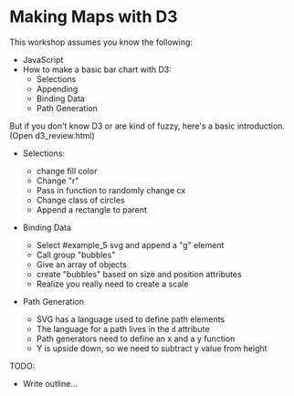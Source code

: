 # Making Maps with D3

This workshop assumes you know the following:

* JavaScript
* How to make a basic bar chart with D3:
  * Selections
  * Appending
  * Binding Data
  * Path Generation

But if you don't know D3 or are kind of fuzzy, here's a basic introduction.
(Open d3_review.html)

* Selections:
  * change fill color
  * Change "r"
  * Pass in function to randomly change cx
  * Change class of circles
  * Append a rectangle to parent

* Binding Data
  * Select #example_5 svg and append a "g" element
  * Call group "bubbles"
  * Give an array of objects
  * create "bubbles" based on size and position attributes
  * Realize you really need to create a scale

* Path Generation
  * SVG has a language used to define path elements
  * The language for a path lives in the `d` attribute
  * Path generators need to define an x and a y function
  * Y is upside down, so we need to subtract y value from height

TODO:

* Write outline...
